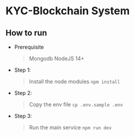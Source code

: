 # KYC-Blockchain System

## How to run

- Prerequisite

  > Mongodb
  > NodeJS 14+

- Step 1:

  > Install the node modules
  > `npm install`

- Step 2:

  > Copy the env file
  > `cp .env.sample .env`

- Step 3:
  > Run the main service
  > `npm run dev`
